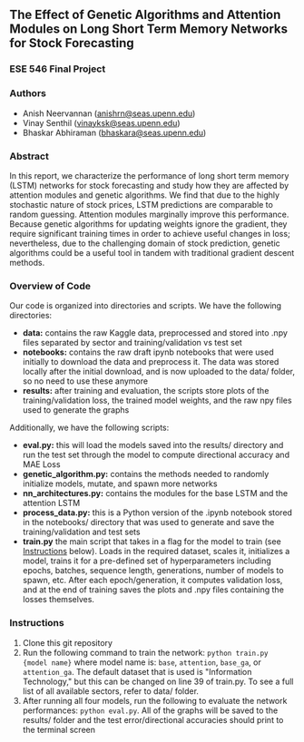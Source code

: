## The Effect of Genetic Algorithms and Attention Modules on Long Short Term Memory Networks for Stock Forecasting


### ESE 546 Final Project


### Authors
- Anish Neervannan (anishrn@seas.upenn.edu)
- Vinay Senthil (vinayksk@seas.upenn.edu)
- Bhaskar Abhiraman (bhaskara@seas.upenn.edu)


### Abstract
In this report, we characterize the performance of long short term memory (LSTM) networks for stock forecasting and study how they are affected by attention modules and genetic algorithms. We find that due to the highly stochastic nature of stock prices, LSTM predictions are comparable to random guessing. Attention modules marginally improve this performance. Because genetic algorithms for updating weights ignore the gradient, they require significant training times in order to achieve useful changes in loss; nevertheless, due to the challenging domain of stock prediction, genetic algorithms could be a useful tool in tandem with traditional gradient descent methods.  


### Overview of Code
Our code is organized into directories and scripts. We have the following directories:

- **data:** contains the raw Kaggle data, preprocessed and stored into .npy files separated by sector and training/validation vs test set
- **notebooks:** contains the raw draft ipynb notebooks that were used initially to download the data and preprocess it. The data was stored locally after the initial download, and is now uploaded to the data/ folder, so no need to use these anymore
- **results:** after training and evaluation, the scripts store plots of the training/validation loss, the trained model weights, and the raw npy files used to generate the graphs

Additionally, we have the following scripts:

- **eval.py:** this will load the models saved into the results/ directory and run the test set through the model to compute directional accuracy and MAE Loss
- **genetic_algorithm.py:** contains the methods needed to randomly initialize models, mutate, and spawn more networks
- **nn_architectures.py:** contains the modules for the base LSTM and the attention LSTM
- **process_data.py:** this is a Python version of the .ipynb notebook stored in the notebooks/ directory that was used to generate and save the training/validation and test sets
- **train.py** the main script that takes in a flag for the model to train (see [Instructions](#Instructions) below). Loads in the required dataset, scales it, initializes a model, trains it for a pre-defined set of hyperparameters including epochs, batches, sequence length, generations, number of models to spawn, etc. After each epoch/generation, it computes validation loss, and at the end of training saves the plots and .npy files containing the losses themselves.


### Instructions
1. Clone this git repository
2. Run the following command to train the network: `python train.py {model name}` where model name is: `base`, `attention`, `base_ga`, or `attention_ga`. The default dataset that is used is "Information Technology," but this can be changed on line 39 of train.py. To see a full list of all available sectors, refer to data/ folder.
3. After running all four models, run the following to evaluate the network performances: `python eval.py`. All of the graphs will be saved to the results/ folder and the test error/directional accuracies should print to the terminal screen

